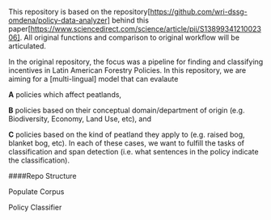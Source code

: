 This repository is based on the repository[https://github.com/wri-dssg-omdena/policy-data-analyzer] behind this paper[https://www.sciencedirect.com/science/article/pii/S1389934121002306]. All original functions and comparison to original workflow will be articulated.

In the original repository, the focus was a pipeline for finding and classifying incentives in Latin American Forestry Policies. 
In this repository, we are aiming for a [multi-lingual] model that can evalaute 

**A** policies which affect peatlands, 

**B** policies based on their conceptual domain/department of origin (e.g. Biodiversity, Economy, Land Use, etc), and 

**C** policies based on the kind of peatland they apply to (e.g. raised bog, blanket bog, etc). In each of these cases, we want to fulfill the tasks of classification and span detection (i.e. what sentences in the policy indicate the classification).

####Repo Structure

Populate Corpus

Policy Classifier
